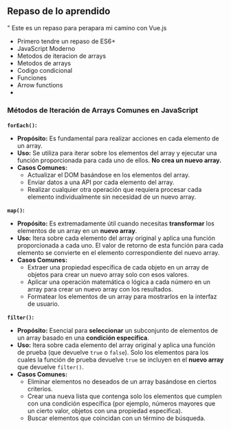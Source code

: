 ## Repaso de lo aprendido
" Este es un repaso para perapara mi camino con Vue.js
- Primero tendre un repaso de ES6+
- JavaScript Moderno
- Metodos de iteracion de arrays
- Metodos de arrays
- Codigo condicional
- Funciones
- Arrow functions
- 
  
### Métodos de Iteración de Arrays Comunes en JavaScript

**`forEach()`:**

* **Propósito:** Es fundamental para realizar acciones en cada elemento de un array.
* **Uso:** Se utiliza para iterar sobre los elementos del array y ejecutar una función proporcionada para cada uno de ellos. **No crea un nuevo array.**
* **Casos Comunes:**
    * Actualizar el DOM basándose en los elementos del array.
    * Enviar datos a una API por cada elemento del array.
    * Realizar cualquier otra operación que requiera procesar cada elemento individualmente sin necesidad de un nuevo array.

**`map()`:**

* **Propósito:** Es extremadamente útil cuando necesitas **transformar** los elementos de un array en un **nuevo array**.
* **Uso:** Itera sobre cada elemento del array original y aplica una función proporcionada a cada uno. El valor de retorno de esta función para cada elemento se convierte en el elemento correspondiente del nuevo array.
* **Casos Comunes:**
    * Extraer una propiedad específica de cada objeto en un array de objetos para crear un nuevo array solo con esos valores.
    * Aplicar una operación matemática o lógica a cada número en un array para crear un nuevo array con los resultados.
    * Formatear los elementos de un array para mostrarlos en la interfaz de usuario.

**`filter()`:**

* **Propósito:** Esencial para **seleccionar** un subconjunto de elementos de un array basado en una **condición específica**.
* **Uso:** Itera sobre cada elemento del array original y aplica una función de prueba (que devuelve `true` o `false`). Solo los elementos para los cuales la función de prueba devuelve `true` se incluyen en el **nuevo array** que devuelve `filter()`.
* **Casos Comunes:**
    * Eliminar elementos no deseados de un array basándose en ciertos criterios.
    * Crear una nueva lista que contenga solo los elementos que cumplen con una condición específica (por ejemplo, números mayores que un cierto valor, objetos con una propiedad específica).
    * Buscar elementos que coincidan con un término de búsqueda.